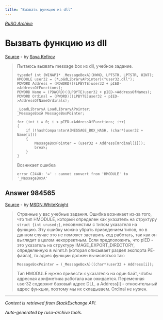 ```yaml
---
title: "Вызвать функцию из dll"
---
```

<p><i><a href="https://github.com/MSDN-WhiteKnight/ruso-archive/">RuSO Archive</a></i></p>
<h1>Вызвать функцию из dll</h1>
<p><a href="https://ru.stackoverflow.com/questions/982726/%d0%92%d1%8b%d0%b7%d0%b2%d0%b0%d1%82%d1%8c-%d1%84%d1%83%d0%bd%d0%ba%d1%86%d0%b8%d1%8e-%d0%b8%d0%b7-dll">Source</a> - by <a href="https://ru.stackoverflow.com/users/244888/sova-kefirov">Sova Kefirov</a></p>
<blockquote>
<p>Пытаюсь вызвать message box из dll, учебное задание.</p>

<pre><code>typedef int (WINAPI* _MessageBoxA)(HWND, LPTSTR, LPTSTR, UINT);
HMODULE user32 = (*LoadLibraryAPointer)("user32.dll");
PDWORD Address = (PDWORD)((LPBYTE)user32 + pIED-&gt;AddressOfFunctions);
PDWORD Name = (PDWORD)((LPBYTE)user32 + pIED-&gt;AddressOfNames);
PDWORD Ordinal = (PWORD)((LPBYTE)user32 + pIED-&gt;AddressOfNameOrdinals);

_LoadLibraryA LoadLibraryAPointer;
_MessageBoxA MessageBoxPointer;

for (int i = 0; i &lt; pIED-&gt;AddressOfFunctions; i++)
{
    if (!hashComparatorA(MESSAGE_BOX_HASH, (char*)user32 + Name[i])) 
    {
        MessageBoxPointer = (user32 + Address[Ordinal[i]]);
        break;
    }
}
</code></pre>

<p>Возникает ошибка </p>

<pre><code>error C2440: '=' : cannot convert from 'HMODULE' to '_MessageBoxA'
</code></pre>

</blockquote>
<h2>Answer 984565</h2>
<p><a href="https://ru.stackoverflow.com/a/984565/">Source</a> - by <a href="https://ru.stackoverflow.com/users/240512/msdn-whiteknight">MSDN.WhiteKnight</a></p>
<blockquote>
<p>Странные у вас учебные задания. Ошибка возникает из-за того, что тип HMODULE, который определен как указатель на структуру <code>struct {int unused;}</code>, несовместим с типом указателя на функцию. Эту ошибку можно убрать приведением типов, но в данном случае это не поможет заставить код работать, так как он выглядит в целом некорректным. Если предположить, что pIED - это указатель на структуру IMAGE_EXPORT_DIRECTORY, определенную в winnt.h (которая описывает раздел экспорта PE-файла), то адрес функции должен вычисляться так:</p>

<pre><code>MessageBoxPointer = (_MessageBoxA)((char*)user32 + Address[i]); 
</code></pre>

<p>Тип HMODULE нужно привести к указателю на один байт, чтобы адресная арифметика работала как ожидается. Переменная user32 содержит базовый адрес DLL, а Address[i] - относительный адрес функции, поэтому мы их складываем. Ordinal не нужен.</p>

</blockquote>
<hr/>
<p><i>Content is retrieved from StackExchange API. </i></p>
<p><i>Auto-generated by ruso-archive tools. </i></p>

